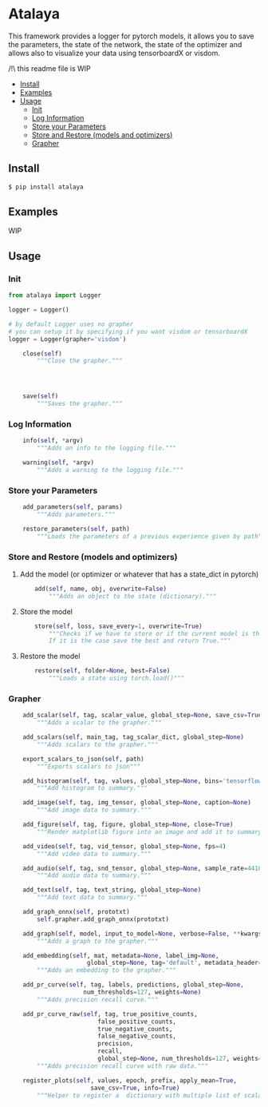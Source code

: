 # Atalaya

This framework provides a logger for pytorch models, it allows you to save the parameters, the state of the network, the state of the optimizer and allows also to visualize your data using tensorboardX or visdom.

/!\ this readme file is WIP

* [Install](#install)
* [Examples](#Examples)
* [Usage](#usage)
    * [Init](#init)
    * [Log Information](#Log-Information)
    * [Store your Parameters](#Store-your-Parameters)
    * [Store and Restore (models and optimizers)](#Store-and-Restore-(models-and-optimizers))
    * [Grapher](#Grapher)

## Install

```bash
$ pip install atalaya
```

## Examples
WIP
<!-- Examples are provided in [examples](https://bitbucket.org/dmmlgeneva/frameworks/src/master/atalaya/examples/) directory, where we simply add the logger to an example of a pytorch implemetation ([source](https://github.com/pytorch/examples/blob/master/mnist/main.py)) in [example_1](https://bitbucket.org/dmmlgeneva/frameworks/src/master/atalaya/examples/example_1). In each [directory](https://bitbucket.org/dmmlgeneva/frameworks/src/master/atalaya/examples/) you have also the files created by the logger. There is a directory named logs and one named vizualize. The first one contains the logs of each experiment and the second one the files needed to visualize e.g. in tensorboard. -->

## Usage

### Init

```python
from atalaya import Logger

logger = Logger()

# by default Logger uses no grapher
# you can setup it by specifying if you want visdom or tensorboardX
logger = Logger(grapher='visdom')

    close(self)
        """Close the grapher."""




    save(self)
        """Saves the grapher."""
```

### Log Information

```python
    info(self, *argv)
        """Adds an info to the logging file."""
```

```python
    warning(self, *argv)
        """Adds a warning to the logging file."""
```

### Store your Parameters

```python
    add_parameters(self, params)
        """Adds parameters."""
```

```python
    restore_parameters(self, path)
        """Loads the parameters of a previous experience given by path"""
```

### Store and Restore (models and optimizers)

1. Add the model (or optimizer or whatever that has a state_dict in pytorch)

    ```python
        add(self, name, obj, overwrite=False)
            """Adds an object to the state (dictionary)."""
    ```

2. Store the model

    ```python
        store(self, loss, save_every=1, overwrite=True)
            """Checks if we have to store or if the current model is the best. 
            If it is the case save the best and return True."""
    ```

3. Restore the model

    ```python
        restore(self, folder=None, best=False)
            """Loads a state using torch.load()"""
    ```

### Grapher

```python
    add_scalar(self, tag, scalar_value, global_step=None, save_csv=True)
        """Adds a scalar to the grapher."""

    add_scalars(self, main_tag, tag_scalar_dict, global_step=None)
        """Adds scalars to the grapher."""

    export_scalars_to_json(self, path)
        """Exports scalars to json"""

    add_histogram(self, tag, values, global_step=None, bins='tensorflow')
        """Add histogram to summary."""

    add_image(self, tag, img_tensor, global_step=None, caption=None)
        """Add image data to summary."""

    add_figure(self, tag, figure, global_step=None, close=True)
        """Render matplotlib figure into an image and add it to summary."""

    add_video(self, tag, vid_tensor, global_step=None, fps=4)
        """Add video data to summary."""

    add_audio(self, tag, snd_tensor, global_step=None, sample_rate=44100)
        """Add audio data to summary."""

    add_text(self, tag, text_string, global_step=None)
        """Add text data to summary."""

    add_graph_onnx(self, prototxt)
        self.grapher.add_graph_onnx(prototxt)

    add_graph(self, model, input_to_model=None, verbose=False, **kwargs)
        """Adds a graph to the grapher."""

    add_embedding(self, mat, metadata=None, label_img=None,
                      global_step=None, tag='default', metadata_header=None)
        """Adds an embedding to the grapher."""

    add_pr_curve(self, tag, labels, predictions, global_step=None,
                     num_thresholds=127, weights=None)
        """Adds precision recall curve."""

    add_pr_curve_raw(self, tag, true_positive_counts,
                         false_positive_counts,
                         true_negative_counts,
                         false_negative_counts,
                         precision,
                         recall, 
                         global_step=None, num_thresholds=127, weights=None)
        """Adds precision recall curve with raw data."""

    register_plots(self, values, epoch, prefix, apply_mean=True, 
                       save_csv=True, info=True)
        """Helper to register a  dictionary with multiple list of scalars.
```
